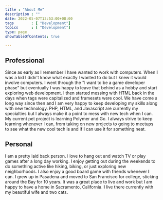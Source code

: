 ```yaml
---
title : "About Me"
description : ""
date: 2022-05-07T13:53:00+08:00
tags        : [ "Development"]
topics      : [ "Development"]
type: page
showTableOfContents: true

---
```


## Professional

Since as early as I remember I have wanted to work with computers. When I was a kid I didn't know what exactly I wanted to do but I knew it would involve computers. I went through the "I want to be a game developer phase" but eventually I was happy to leave that behind as a hobby and start exploring web development. I then started messing with HTML back in the days when tags were capitalized and framesets were cool. We have come a long way since then and I am very happy to keep developing my skills along with new technology. PHP, HTML, and Javascript are currently my specialties but I always make it a point to mess with new tech when I can. My current pet project is learning Polymer and Go. I always strive to keep learning whenever I can, from taking on new projects to going to meetups to see what the new cool tech is and if I can use it for something neat.

## Personal

I am a pretty laid back person. I love to hang out and watch TV or play games after a long day working. I enjoy getting out during the weekends to do something active like hiking, biking, or just exploring new neighborhoods. I also enjoy a good board game with friends whenever I can. I grew up in Pasadena and moved to San Francisco for college, sticking around the Bay for 10 years. It was a great place to live and work but I am happy to have a home in Sacramento, California. I live there currently with my beautiful wife and two cats.
